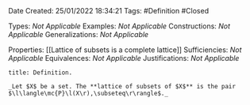 <br />
<br />

Date Created: 25/01/2022 18:34:21
Tags: #Definition #Closed 

Types: _Not Applicable_
Examples: _Not Applicable_ 
Constructions: _Not Applicable_
Generalizations: _Not Applicable_

Properties: [[Lattice of subsets is a complete lattice]]
Sufficiencies: _Not Applicable_
Equivalences: _Not Applicable_
Justifications: _Not Applicable_

``` ad-Definition
title: Definition.

_Let $X$ be a set. The **lattice of subsets of $X$** is the pair $\l\langle\mc{P}\l(X\r),\subseteq\r\rangle$._

```
